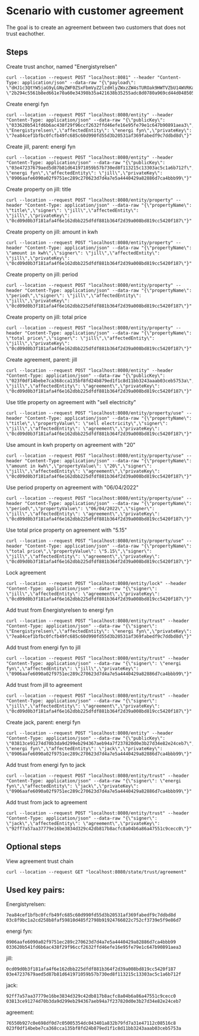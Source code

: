 # Scenario with customer agreement
The goal is to create an agreement between two customers that does not trust eachother.

## Steps
Create trust anchor, named "Energistyrelsen"
```
curl --location --request POST "localhost:8081" --header "Content-Type: application/json" --data-raw "{\"payload\": \"dHJ1c3QtYW5jaG9yLGNyZWF0ZSxFbmVyZ2lzdHlyZWxzZW4sTUROak9HWTVZbU14WVRKalpESTFPR0k0Wm1GbU5UazRNVEJrTkRnMVpqSTNPVGhpT1RFNU1qUTNOall3TWpKak56VXlZMll6TnpNNVpUVm1PV1U0Tm1RMw==\",\"signature\": \"2b294c5561b8ed661e70a60e34398b35a421638b35255adc8d0780a969cd44d048505baafc87bdfedb98526ce6376b4d9a1fd5dae128e7425505ab7c3883e873\"}"
```

Create energi fyn
```
curl --location --request POST "localhost:8080/entity" --header "Content-Type: application/json" --data-raw "{\"publicKey\": \"033620b541fd6b6ac438f29f96ccf2632ffd46efe16e95fe79e1c647b90891aea3\",\"signer\": \"Energistyrelsen\",\"affectedEntity\": \"energi fyn\",\"privateKey\": \"7ea84cef1bfbc0fcfb49fc685c60d990fd55d3b20531af369fabedf9c7ddbd8d\"}"
```

Create jill, parent: energi fyn
```
curl --location --request POST "localhost:8080/entity" --header "Content-Type: application/json" --data-raw "{\"publicKey\": \"03e47237679aed5d87b81d641971059b57b730ed8f113215c13303ac5c1a6b712f\",\"signer\": \"energi fyn\",\"affectedEntity\": \"jill\",\"privateKey\": \"0906aafe6090a02f9751ec289c270623d7d4a7e5a4440429a82886d7ca4bbb99\"}"
```

Create property on jill: title
```
curl --location --request POST "localhost:8080/entity/property" --header "Content-Type: application/json" --data-raw "{\"propertyName\": \"title\",\"signer\": \"jill\",\"affectedEntity\": \"jill\",\"privateKey\": \"0cd09d0b3f181afa4f6e162dbb225dfdf881b364f2d39a008bd819cc5420f187\"}"
```

Create property on jill: amount in kwh
```
curl --location --request POST "localhost:8080/entity/property" --header "Content-Type: application/json" --data-raw "{\"propertyName\": \"amount in kwh\",\"signer\": \"jill\",\"affectedEntity\": \"jill\",\"privateKey\": \"0cd09d0b3f181afa4f6e162dbb225dfdf881b364f2d39a008bd819cc5420f187\"}"
```

Create property on jill: period
```
curl --location --request POST "localhost:8080/entity/property" --header "Content-Type: application/json" --data-raw "{\"propertyName\": \"period\",\"signer\": \"jill\",\"affectedEntity\": \"jill\",\"privateKey\": \"0cd09d0b3f181afa4f6e162dbb225dfdf881b364f2d39a008bd819cc5420f187\"}"
```

Create property on jill: total price
```
curl --location --request POST "localhost:8080/entity/property" --header "Content-Type: application/json" --data-raw "{\"propertyName\": \"total price\",\"signer\": \"jill\",\"affectedEntity\": \"jill\",\"privateKey\": \"0cd09d0b3f181afa4f6e162dbb225dfdf881b364f2d39a008bd819cc5420f187\"}"
```

Create agreement, parent: jill
```
curl --location --request POST "localhost:8080/entity" --header "Content-Type: application/json" --data-raw "{\"publicKey\": \"023f0df14bebe7ca368cca135bf8fd24b879ed1f1c8d11bb3243aaab03ceb5753a\",\"signer\": \"jill\",\"affectedEntity\": \"agreement\",\"privateKey\": \"0cd09d0b3f181afa4f6e162dbb225dfdf881b364f2d39a008bd819cc5420f187\"}"
```

Use title property on agreement with "sell electricity"
```
curl --location --request POST "localhost:8080/entity/property/use" --header "Content-Type: application/json" --data-raw "{\"propertyName\": \"title\",\"propertyValue\": \"sell electricity\",\"signer\": \"jill\",\"affectedEntity\": \"agreement\",\"privateKey\": \"0cd09d0b3f181afa4f6e162dbb225dfdf881b364f2d39a008bd819cc5420f187\"}"
```

Use amount in kwh property on agreement with "20"
```
curl --location --request POST "localhost:8080/entity/property/use" --header "Content-Type: application/json" --data-raw "{\"propertyName\": \"amount in kwh\",\"propertyValue\": \"20\",\"signer\": \"jill\",\"affectedEntity\": \"agreement\",\"privateKey\": \"0cd09d0b3f181afa4f6e162dbb225dfdf881b364f2d39a008bd819cc5420f187\"}"
```

Use period property on agreement with "06/04/2022"
```
curl --location --request POST "localhost:8080/entity/property/use" --header "Content-Type: application/json" --data-raw "{\"propertyName\": \"period\",\"propertyValue\": \"06/04/2022\",\"signer\": \"jill\",\"affectedEntity\": \"agreement\",\"privateKey\": \"0cd09d0b3f181afa4f6e162dbb225dfdf881b364f2d39a008bd819cc5420f187\"}"
```

Use total price property on agreement with "5.15"
```
curl --location --request POST "localhost:8080/entity/property/use" --header "Content-Type: application/json" --data-raw "{\"propertyName\": \"total price\",\"propertyValue\": \"5.15\",\"signer\": \"jill\",\"affectedEntity\": \"agreement\",\"privateKey\": \"0cd09d0b3f181afa4f6e162dbb225dfdf881b364f2d39a008bd819cc5420f187\"}"
```

Lock agreement
```
curl --location --request POST "localhost:8080/entity/lock" --header "Content-Type: application/json" --data-raw "{\"signer\": \"jill\",\"affectedEntity\": \"agreement\",\"privateKey\": \"0cd09d0b3f181afa4f6e162dbb225dfdf881b364f2d39a008bd819cc5420f187\"}"
```

Add trust from Energistyrelsen to energi fyn
```
curl --location --request POST "localhost:8080/entity/trust" --header "Content-Type: application/json" --data-raw "{\"signer\": \"Energistyrelsen\",\"affectedEntity\": \"energi fyn\",\"privateKey\": \"7ea84cef1bfbc0fcfb49fc685c60d990fd55d3b20531af369fabedf9c7ddbd8d\"}"
```

Add trust from energi fyn to jill
```
curl --location --request POST "localhost:8080/entity/trust" --header "Content-Type: application/json" --data-raw "{\"signer\": \"energi fyn\",\"affectedEntity\": \"jill\",\"privateKey\": \"0906aafe6090a02f9751ec289c270623d7d4a7e5a4440429a82886d7ca4bbb99\"}"
```

Add trust from jill to agreement
```
curl --location --request POST "localhost:8080/entity/trust" --header "Content-Type: application/json" --data-raw "{\"signer\": \"jill\",\"affectedEntity\": \"agreement\",\"privateKey\": \"0cd09d0b3f181afa4f6e162dbb225dfdf881b364f2d39a008bd819cc5420f187\"}"
```

Create jack, parent: energi fyn
```
curl --location --request POST "localhost:8080/entity" --header "Content-Type: application/json" --data-raw "{\"publicKey\": \"03813ce91274d70b3da9d299eb294367aeb94a7f237820d0e3b27d34e82e24ceb7\",\"signer\": \"energi fyn\",\"affectedEntity\": \"jack\",\"privateKey\": \"0906aafe6090a02f9751ec289c270623d7d4a7e5a4440429a82886d7ca4bbb99\"}"
```

Add trust from energi fyn to jack
```
curl --location --request POST "localhost:8080/entity/trust" --header "Content-Type: application/json" --data-raw "{\"signer\": \"energi fyn\",\"affectedEntity\": \"jack\",\"privateKey\": \"0906aafe6090a02f9751ec289c270623d7d4a7e5a4440429a82886d7ca4bbb99\"}"
```

Add trust from jack to agreement
```
curl --location --request POST "localhost:8080/entity/trust" --header "Content-Type: application/json" --data-raw "{\"signer\": \"jack\",\"affectedEntity\": \"agreement\",\"privateKey\": \"92ff7a57aa37779e16be3834d329c42db817b8acfc8a04b6a86a47551c9cecc0\"}"
```


## Optional steps
View agreement trust chain
```
curl --location --request GET "localhost:8080/state/trust/agreement"
```



## Used key pairs:
Energistyrelsen:
```
7ea84cef1bfbc0fcfb49fc685c60d990fd55d3b20531af369fabedf9c7ddbd8d
03c8f9bc1a2cd258b8faf59810d485f2798b91924766022c752cf3739e5f9e86d7
```

energi fyn:
```
0906aafe6090a02f9751ec289c270623d7d4a7e5a4440429a82886d7ca4bbb99
033620b541fd6b6ac438f29f96ccf2632ffd46efe16e95fe79e1c647b90891aea3
```

jill:
```
0cd09d0b3f181afa4f6e162dbb225dfdf881b364f2d39a008bd819cc5420f187
03e47237679aed5d87b81d641971059b57b730ed8f113215c13303ac5c1a6b712f
```

jack:
```
92ff7a57aa37779e16be3834d329c42db817b8acfc8a04b6a86a47551c9cecc0
03813ce91274d70b3da9d299eb294367aeb94a7f237820d0e3b27d34e82e24ceb7
```

agreement:
```
76550b927c0e698df0d7c05005354dc043401a832b79fd7a31e47112c08516c8
023f0df14bebe7ca368cca135bf8fd24b879ed1f1c8d11bb3243aaab03ceb5753a
```